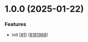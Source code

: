 # 1.0.0 (2025-01-22)


### Features

* init [[#1](https://github.com/d3p1/device-orientation-hologram-effect/issues/1)] ([8181968](https://github.com/d3p1/device-orientation-hologram-effect/commit/81819683cfc866089830b2c81759dd97c139ce32))
